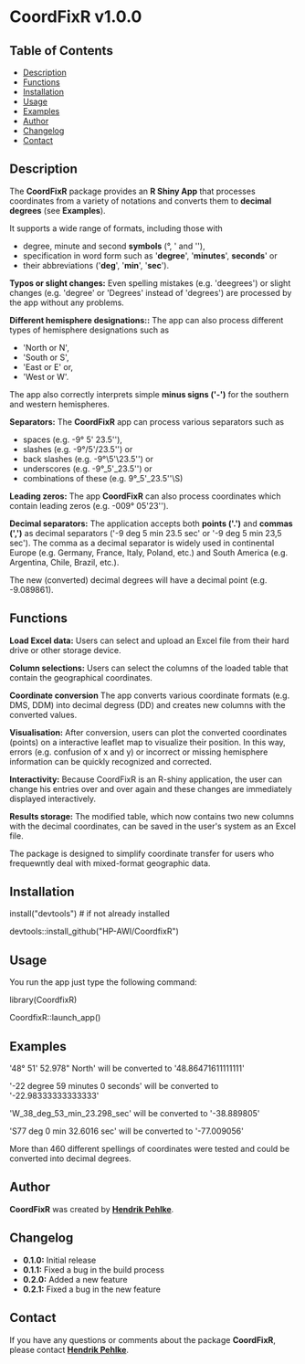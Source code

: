 # **CoordFixR v1.0.0**

## Table of Contents
- [Description](#Description)
- [Functions](#Functions)
- [Installation](#Installation)
- [Usage](#Usage)
- [Examples](#Examples)
- [Author](#Authors)
- [Changelog](#Changelog)
- [Contact](#Contact)



## **Description**


The **CoordFixR** package provides an **R Shiny App** that processes coordinates from a variety of notations and converts them to **decimal degrees** (see **Examples**).

It supports a wide range of formats, including those with 
- degree, minute and second **symbols** (°, ' and ''),
- specification in word form such as '**degree**', '**minutes**', **seconds**' or
- their abbreviations ('**deg**', '**min**', '**sec**').

**Typos or slight changes:** Even spelling mistakes (e.g. 'deegrees') or slight changes (e.g. 'degree' or 'Degrees' instead of 'degrees') are processed by the app without any problems.

**Different hemisphere designations::** The app can also process different types of hemisphere designations such as 
- 'North or N', 
- 'South or S', 
- 'East or E' or,
- 'West or W'.
 
The app also correctly interprets simple **minus signs ('-')** for the southern and western hemispheres.

**Separators:** The **CoordFixR** app can process various separators such as 
- spaces (e.g. -9° 5' 23.5''), 
- slashes (e.g. -9°/5'/23.5'') or
- back slashes (e.g. -9°\5'\23.5'') or 
- underscores (e.g. -9°_5'_23.5'') or
- combinations of these (e.g. 9°_5'_23.5''\S)

**Leading zeros:** The app **CoordFixR** can also process coordinates which contain leading zeros (e.g. -009° 05'23'').

**Decimal separators:** The application accepts both **points ('.')** and **commas (',')** as decimal separators ('-9 deg 5 min 23.5 sec' or '-9 deg 5 min 23,5 sec').
The comma as a decimal separator is widely used in continental Europe (e.g. Germany, France, Italy, Poland, etc.) and South America (e.g. Argentina, Chile, Brazil, etc.).

The new (converted) decimal degrees will have a decimal point (e.g. -9.089861). 



## **Functions**

**Load Excel data:** Users can select and upload an Excel file from their hard drive or other storage device.

**Column selections:** Users can select the columns of the loaded table that contain the geographical coordinates.

**Coordinate conversion** The app converts various coordinate formats (e.g. DMS, DDM) into decimal degress (DD) and creates new columns with the converted values.

**Visualisation:** After conversion, users can plot the converted coordinates (points) on a interactive leaflet map to visualize their position. In this way, errors (e.g. confusion of x and y) or incorrect or missing hemisphere information can be quickly recognized and corrected.

**Interactivity:** Because CoordFixR is an R-shiny application, the user can change his entries over and over again and these changes are immediately displayed interactively.

**Results storage:** The modified table, which now contains two new columns with the decimal coordinates, can be saved in the user's system as an Excel file.

The package is designed to simplify coordinate transfer for users who frequewntly deal with mixed-format geographic data.



## **Installation**

install("devtools") # if not already installed

devtools::install_github("HP-AWI/CoordfixR")


## **Usage**

You run the app just type the following command:

library(CoordfixR)

CoordfixR::launch_app()


## **Examples**

'48° 51' 52.978" North'    will be converted to    '48.86471611111111'

'-22 degree 59 minutes 0 seconds'    will be converted to    '-22.98333333333333'

'W_38_deg_53_min_23.298_sec'    will be converted to    '-38.889805'

'S77 deg 0 min 32.6016 sec'    will be converted to    '-77.009056'

More than 460 different spellings of coordinates were tested and could be converted into decimal degrees.


## **Author**

**CoordFixR** was created by **[Hendrik Pehlke](https://github.com/uHP-AWI)**.


## **Changelog**

- **0.1.0:** Initial release
- **0.1.1:** Fixed a bug in the build process
- **0.2.0:** Added a new feature
- **0.2.1:** Fixed a bug in the new feature


## **Contact**

If you have any questions or comments about the package **CoordFixR**, please contact **[Hendrik Pehlke](hendrik.pehlke@awi.de)**.
